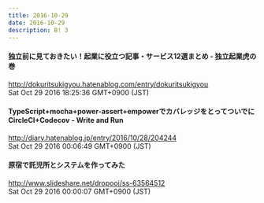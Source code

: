 ```yaml
---
title: 2016-10-29
date: 2016-10-29
description: B! 3
---
```


#### 独立前に見ておきたい！起業に役立つ記事・サービス12選まとめ - 独立起業虎の巻
http://dokuritsukigyou.hatenablog.com/entry/dokuritsukigyou<br>
Sat Oct 29 2016 18:25:36 GMT+0900 (JST)<br>


#### TypeScript+mocha+power-assert+empowerでカバレッジをとってついでにCircleCI+Codecov - Write and Run
http://diary.hatenablog.jp/entry/2016/10/28/204244<br>
Sat Oct 29 2016 00:06:49 GMT+0900 (JST)<br>


#### 原宿で託児所とシステムを作ってみた
http://www.slideshare.net/dropooi/ss-63564512<br>
Sat Oct 29 2016 00:00:07 GMT+0900 (JST)<br>


